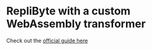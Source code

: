 # RepliByte with a custom WebAssembly transformer

Check out the [official guide here](https://www.replibyte.com/docs/advanced-guides/web-assembly-transfotmer)
